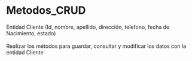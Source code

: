 # Metodos_CRUD
Entidad Cliente (Id, nombre, apellido, dirección, telefono, fecha de Nacimiento, estado)<br>
<br>
Realizar los métodos para guardar, consultar y modificar los datos con la entidad Cliente
